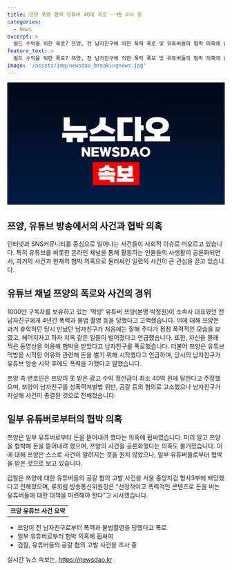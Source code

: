 ```yaml
---
title: 쯔양 폭행 협박 유튜버 40억 폭로 – 檢 수사 중
categories:
  - News
excerpt: >
  쉴드 수익을 위한 폭로? 쯔양, 전 남자친구에 의한 폭력 폭로 및 유튜버들의 협박 의혹에 휩싸여 공론화. 쯔양은 남자친구로부터의 폭행과 몰카 위협으로 고통받았음을 고백. 이에 일부 유튜버들은 뒷돈을 요구하며 협박했다는 의혹도 제기되었고, 검찰이 이를 수사 중. 이에 관련 유튜버들과의 대응책 마련 요구까지 제기되는 사안.
feature_text: >
  쉴드 수익을 위한 폭로? 쯔양, 전 남자친구에 의한 폭력 폭로 및 유튜버들의 협박 의혹에 휩싸여 공론화. 쯔양은 남자친구로부터의 폭행과 몰카 위협으로 고통받았음을 고백. 이에 일부 유튜버들은 뒷돈을 요구하며 협박했다는 의혹도 제기되었고, 검찰이 이를 수사 중. 이에 관련 유튜버들과의 대응책 마련 요구까지 제기되는 사안.
image: '/assets/img/newsdao_breakingnews.jpg'
---
```


<p><img src="/assets/img/newsdao_breakingnews.jpg" alt="flaretime 속보" /></p>

<h2>쯔양, 유튜브 방송에서의 사건과 협박 의혹</h2>

<p data-ke-size="size16">인터넷과 SNS커뮤니티를 중심으로 일어나는 사건들이 사회적 이슈로 떠오르고 있습니다. 특히 유튜브를 비롯한 온라인 채널을 통해 활동하는 인물들의 사생활이 공론화되면서, 과거의 사건과 현재의 협박 의혹으로 둘러싸인 일련의 사건이 큰 관심을 끌고 있습니다.</p>

<h2 data-ke-size="size26">유튜브 채널 쯔양의 폭로와 사건의 경위</h2>

<p>1000만 구독자를 보유하고 있는 '먹방' 유튜버 쯔양(본명 박정원)이 소속사 대표였던 전 남자친구에게 4년간 폭력과 불법 촬영 등을 당했다고 고백했습니다. 이에 대해 쯔양은 과거 휴학하던 당시 만났던 남자친구가 처음에는 잘해 주다가 점점 폭력적인 모습을 보였고, 헤어지자고 하자 지옥 같은 일들이 벌어졌다고 언급했습니다. 또한, 자신을 몰래 찍은 동영상을 이용해 협박을 받았다고 남자친구를 폭로했습니다. 더불어 쯔양은 유튜브 먹방을 시작한 이유와 관련해 돈을 벌기 위해 시작했다고 언급하며, 당시의 남자친구가 유튜브 방송 시작 후에도 폭력을 가했다고 말했습니다.</p>

<p>쯔양 측 변호인은 쯔양이 못 받은 광고 수익 정산금이 최소 40억 원에 달한다고 주장했으며, 쯔양이 남자친구를 성폭력처벌법 위반, 공갈 등의 혐의로 고소했으나 남자친구가 자살해 사건이 종결된 것으로 전해졌습니다.</p>

<h2 data-ke-size="size26">일부 유튜버로부터의 협박 의혹</h2>

<p>쯔양은 일부 유튜버로부터 돈을 뜯어내려 했다는 의혹에 휩싸였습니다. 미리 알고 쯔양을 협박해 돈을 뜯어내려 했으며, 쯔양의 사건을 공론화했다는 의혹도 불거졌습니다. 이에 대해 쯔양은 스스로 사건이 알려지는 것을 원치 않았으나, 일부 유튜버들로부터 협박을 받은 것으로 보고 있습니다.</p>

<p>검찰은 쯔양에 대한 유튜버들의 공갈 혐의 고발 사건을 서울 중앙지검 형사3부에 배당했다고 전해졌으며, 류희림 방송통신위원장은 “선정적이고 폭력적인 콘텐츠로 돈을 버는 유튜버들에 대한 대책을 마련해야 한다”고 시사했습니다.</p>

<table style="width: 100%;" cellspacing="0" cellpadding="0"><tbody><tr><td style="text-align: center; height: 17px;"><b>쯔양 유튜브 사건 요약</b></td></tr></tbody></table>

<ul>
  <li>쯔양이 전 남자친구로부터 폭력과 불법촬영을 당했다고 폭로</li>
  <li>일부 유튜버로부터 협박 의혹에 휩싸여</li>
  <li>검찰, 유튜버들의 공갈 혐의 고발 사건을 조사 중</li>
</ul>

<p data-ke-size="size16"></p>
실시간 뉴스 속보는, <a href="https://newsdao.kr" rel="dofollow">https://newsdao.kr</a>



